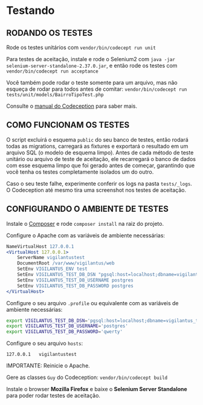 Testando
========

RODANDO OS TESTES
-----------------
 
Rode os testes unitários com `vendor/bin/codecept run unit`

Para testes de aceitação, instale e rode o Selenium2 com 
`java -jar selenium-server-standalone-2.37.0.jar`, e então rode os testes com
`vendor/bin/codecept run acceptance`

Você também pode rodar o teste somente para um arquivo, mas não esqueça de rodar
para todos antes de comitar: `vendor/bin/codecept run tests/unit/models/BairroTipoTest.php`

Consulte o [manual do Codeception](http://codeception.com) para saber mais.

COMO FUNCIONAM OS TESTES
------------------------

O script excluirá o esquema `public` do seu banco de testes, então rodará todas
as migrations, carregará as fixtures e exportará o resultado em um arquivo SQL
(o modelo de esquema limpo). Antes de cada método de teste unitário ou arquivo
de teste de aceitação, ele recarregará o banco de dados com esse esquema limpo
que foi gerado antes de começar, garantindo que você tenha os testes
completamente isolados um do outro.

Caso o seu teste falhe, experimente conferir os logs na pasta `tests/_logs`. O
Codeception até mesmo tira uma screenshot nos testes de aceitação.

CONFIGURANDO O AMBIENTE DE TESTES
---------------------------------

Instale o [Composer](http://getcomposer.org/) e rode `composer install` na
   raiz do projeto.

Configure o Apache com as variáveis de ambiente necessárias:

```apache
NameVirtualHost 127.0.0.1
<VirtualHost 127.0.0.1>
    ServerName vigilantustest
    DocumentRoot /var/www/vigilantus/web
    SetEnv VIGILANTUS_ENV test
    SetEnv VIGILANTUS_TEST_DB_DSN "pgsql:host=localhost;dbname=vigilantus_test"
    SetEnv VIGILANTUS_TEST_DB_USERNAME postgres
    SetEnv VIGILANTUS_TEST_DB_PASSWORD postgres
</VirtualHost>
```

Configure o seu arquivo `.profile` ou equivalente com as variáveis de ambiente necessárias:

```bash
export VIGILANTUS_TEST_DB_DSN='pgsql:host=localhost;dbname=vigilantus_test'
export VIGILANTUS_TEST_DB_USERNAME='postgres'
export VIGILANTUS_TEST_DB_PASSWORD='qwerty'
```

Configure o seu arquivo `hosts`:

```
127.0.0.1   vigilantustest
```

IMPORTANTE: Reinicie o Apache.

Gere as classes `Guy` do Codeception: `vendor/bin/codecept build`

Instale o browser **Mozilla Firefox** e baixe o **Selenium Server Standalone**
para poder rodar testes de aceitação.
